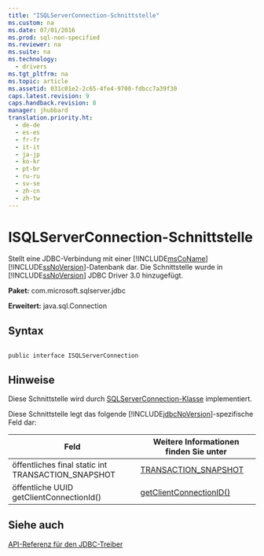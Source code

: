 ```yaml
---
title: "ISQLServerConnection-Schnittstelle"
ms.custom: na
ms.date: 07/01/2016
ms.prod: sql-non-specified
ms.reviewer: na
ms.suite: na
ms.technology: 
  - drivers
ms.tgt_pltfrm: na
ms.topic: article
ms.assetid: 031c01e2-2c65-4fe4-9700-fdbcc7a39f30
caps.latest.revision: 9
caps.handback.revision: 8
manager: jhubbard
translation.priority.ht: 
  - de-de
  - es-es
  - fr-fr
  - it-it
  - ja-jp
  - ko-kr
  - pt-br
  - ru-ru
  - sv-se
  - zh-cn
  - zh-tw
---
```

# ISQLServerConnection-Schnittstelle
  Stellt eine JDBC\-Verbindung mit einer [!INCLUDE[msCoName](../content/includes/msCoName_md.md)][!INCLUDE[ssNoVersion](../content/includes/ssNoVersion_md.md)]\-Datenbank dar. Die Schnittstelle wurde in [!INCLUDE[ssNoVersion](../content/includes/ssNoVersion_md.md)] JDBC Driver 3.0 hinzugefügt.  
  
 **Paket:** com.microsoft.sqlserver.jdbc  
  
 **Erweitert:** java.sql.Connection  
  
## Syntax  
  
```  
  
public interface ISQLServerConnection  
```  
  
## Hinweise  
 Diese Schnittstelle wird durch [SQLServerConnection-Klasse](../content/SQLServerConnection-Class.md) implementiert.  
  
 Diese Schnittstelle legt das folgende [!INCLUDE[jdbcNoVersion](../content/includes/jdbcNoVersion_md.md)]\-spezifische Feld dar:  
  
|Feld|Weitere Informationen finden Sie unter|  
|----------|--------------------------------------------|  
|öffentliches final static int TRANSACTION\_SNAPSHOT|[TRANSACTION\_SNAPSHOT](../content/TRANSACTION_SNAPSHOT-Field--SQLServerConnection-.md)|  
|öffentliche UUID getClientConnectionId\(\)|[getClientConnectionID\(\)](../content/getClientConnectionID-Method--SQLServerConnection-.md)|  
  
## Siehe auch  
 [API-Referenz für den JDBC-Treiber](../content/JDBC-Driver-API-Reference.md)  
  
  